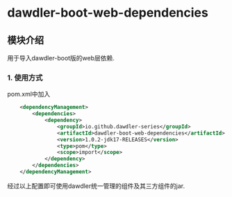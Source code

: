 # dawdler-boot-web-dependencies

## 模块介绍

用于导入dawdler-boot版的web层依赖.

### 1. 使用方式

pom.xml中加入

```xml
	<dependencyManagement>
		<dependencies>
			<dependency>
				<groupId>io.github.dawdler-series</groupId>
				<artifactId>dawdler-boot-web-dependencies</artifactId>
				<version>1.0.2-jdk17-RELEASES</version>
				<type>pom</type>
				<scope>import</scope>
			</dependency>
		</dependencies>
	</dependencyManagement>
```

经过以上配置即可使用dawdler统一管理的组件及其三方组件的jar.
